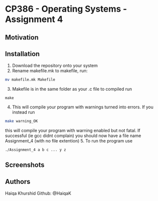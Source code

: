 # CP386 - Operating Systems - Assignment 4

## Motivation 
## Installation

1. Download the repository onto your system
2. Rename makefile.mk to makefile, run:
```bash
mv makefile.mk Makefile
```
3. Makefile is in the same folder as your .c file to compiled run
```base
make
```
4. This will compile your program with warnings turned into errors. If you instead run
```bash
make warning_OK
```
this will compile your program with warning enabled but not fatal. If successful (ie gcc didnt complain) you should now have a file name Assignment_4 (with no file extention)
5. To run the program use 
```bash
./Assignment_4 a b c ... y z 
``` 

## Screenshots

## Authors 
Haiqa Khurshid
Github: @HaiqaK
